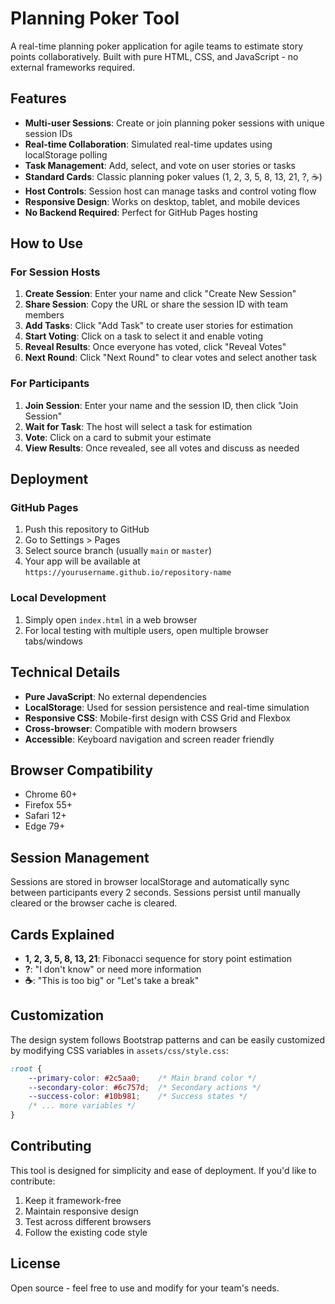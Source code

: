 # Planning Poker Tool

A real-time planning poker application for agile teams to estimate story points collaboratively. Built with pure HTML, CSS, and JavaScript - no external frameworks required.

## Features

- **Multi-user Sessions**: Create or join planning poker sessions with unique session IDs
- **Real-time Collaboration**: Simulated real-time updates using localStorage polling
- **Task Management**: Add, select, and vote on user stories or tasks
- **Standard Cards**: Classic planning poker values (1, 2, 3, 5, 8, 13, 21, ?, ☕)
- **Host Controls**: Session host can manage tasks and control voting flow
- **Responsive Design**: Works on desktop, tablet, and mobile devices
- **No Backend Required**: Perfect for GitHub Pages hosting

## How to Use

### For Session Hosts

1. **Create Session**: Enter your name and click "Create New Session"
2. **Share Session**: Copy the URL or share the session ID with team members
3. **Add Tasks**: Click "Add Task" to create user stories for estimation
4. **Start Voting**: Click on a task to select it and enable voting
5. **Reveal Results**: Once everyone has voted, click "Reveal Votes"
6. **Next Round**: Click "Next Round" to clear votes and select another task

### For Participants

1. **Join Session**: Enter your name and the session ID, then click "Join Session"
2. **Wait for Task**: The host will select a task for estimation
3. **Vote**: Click on a card to submit your estimate
4. **View Results**: Once revealed, see all votes and discuss as needed

## Deployment

### GitHub Pages
1. Push this repository to GitHub
2. Go to Settings > Pages
3. Select source branch (usually `main` or `master`)
4. Your app will be available at `https://yourusername.github.io/repository-name`

### Local Development
1. Simply open `index.html` in a web browser
2. For local testing with multiple users, open multiple browser tabs/windows

## Technical Details

- **Pure JavaScript**: No external dependencies
- **LocalStorage**: Used for session persistence and real-time simulation
- **Responsive CSS**: Mobile-first design with CSS Grid and Flexbox
- **Cross-browser**: Compatible with modern browsers
- **Accessible**: Keyboard navigation and screen reader friendly

## Browser Compatibility

- Chrome 60+
- Firefox 55+
- Safari 12+
- Edge 79+

## Session Management

Sessions are stored in browser localStorage and automatically sync between participants every 2 seconds. Sessions persist until manually cleared or the browser cache is cleared.

## Cards Explained

- **1, 2, 3, 5, 8, 13, 21**: Fibonacci sequence for story point estimation
- **?**: "I don't know" or need more information
- **☕**: "This is too big" or "Let's take a break"

## Customization

The design system follows Bootstrap patterns and can be easily customized by modifying CSS variables in `assets/css/style.css`:

```css
:root {
    --primary-color: #2c5aa0;    /* Main brand color */
    --secondary-color: #6c757d;  /* Secondary actions */
    --success-color: #10b981;    /* Success states */
    /* ... more variables */
}
```

## Contributing

This tool is designed for simplicity and ease of deployment. If you'd like to contribute:

1. Keep it framework-free
2. Maintain responsive design
3. Test across different browsers
4. Follow the existing code style

## License

Open source - feel free to use and modify for your team's needs.
